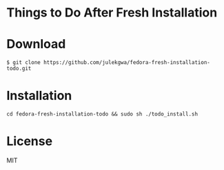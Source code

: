 # Things to Do After Fresh Installation

# Download
```
$ git clone https://github.com/julekgwa/fedora-fresh-installation-todo.git
```

# Installation
```
cd fedora-fresh-installation-todo && sudo sh ./todo_install.sh
```

# License
MIT